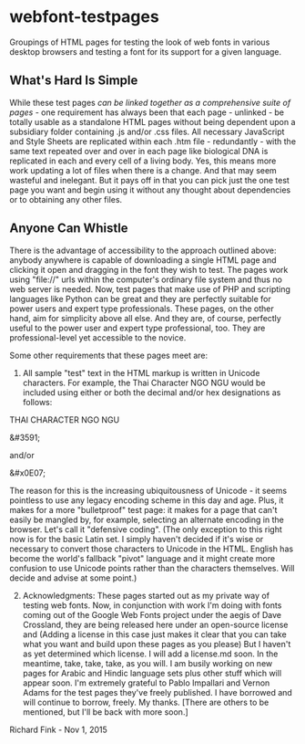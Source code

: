 # webfont-testpages
Groupings of HTML pages for testing the look of web fonts in various desktop browsers and testing a font for its support for a given language.

## What's Hard Is Simple

While these test pages _can be linked together as a comprehensive suite of pages_ - one requirement has always been that each page - unlinked - be totally usable as a standalone HTML pages without being dependent upon a subsidiary folder containing .js and/or .css files.
All necessary JavaScript and Style Sheets are replicated within each .htm file - redundantly - with the same text repeated over and over in each page like biological DNA is replicated in each and every cell of a living body.
Yes, this means more work updating a lot of files when there is a change. And that may seem wasteful and inelegant. But it pays off in that you can pick just the one test page you want and begin using it without any thought about dependencies or to obtaining any other files.

## Anyone Can Whistle

There is the advantage of accessibility to the approach outlined above: anybody anywhere is capable of downloading a single HTML page and clicking it open and dragging in the font they wish to test. The pages work using "file://" urls within the computer's ordinary file system and thus no web server is needed. Now, test pages that make use of PHP and scripting languages like Python can be great and they are perfectly suitable for power users and expert type professionals. These pages, on the other hand, aim for simplicity above all else. And they are, of course, perfectly useful to the power user and expert type professional, too. They are professional-level yet accessible to the novice.

Some other requirements that these pages meet are:

1) All sample "test" text in the HTML markup is written in Unicode characters. 
For example, the Thai Character NGO NGU would be included using either or both the decimal and/or hex designations as follows:

THAI CHARACTER NGO NGU

&amp;#3591; 
<!-- &#3591; -->
and/or

&amp;#x0E07;
<!-- &#x0E07; -->

The reason for this is the increasing ubiquitousness of Unicode - it seems pointless to use any legacy encoding scheme in this day and age. Plus, it makes for a more "bulletproof" test page: it makes for a page that can't easily be mangled by, for example, selecting an alternate encoding in the browser. Let's call it "defensive coding". 
(The only exception to this right now is for the basic Latin set. I simply haven't decided if it's wise or necessary to convert those characters to Unicode in the HTML. English has become the world's fallback "pivot" language and it might create more confusion to use Unicode points rather than the characters themselves. Will decide and advise at some point.)


2) Acknowledgments:
These pages started out as my private way of testing web fonts. Now, in conjunction with work I'm doing with fonts coming out of the Google Web Fonts project under the aegis of Dave Crossland, they are being released here under an open-source license and  (Adding a license in this case just makes it clear that you can take what you want and build upon these pages as you please) But I haven't as yet determined which license. I will add a license.md soon. In the meantime, take, take, take, as you will.
I am busily working on new pages for Arabic and Hindic language sets plus other stuff which will appear soon.
I'm extremely grateful to Pablo Impallari and Vernon Adams for the test pages they've freely published. I have borrowed and will continue to borrow, freely. My thanks.
[There are others to be mentioned, but I'll be back with more soon.] 

Richard Fink - Nov 1, 2015

